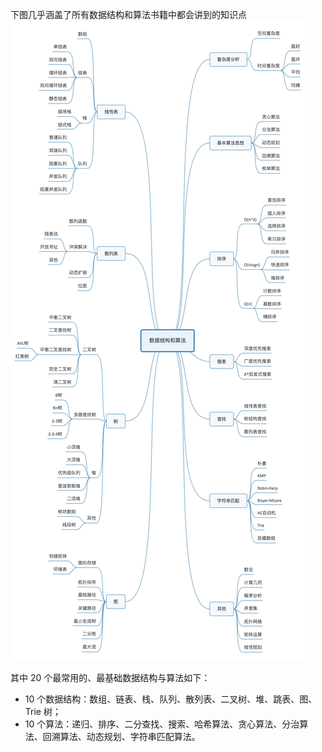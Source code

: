 下图几乎涵盖了所有数据结构和算法书籍中都会讲到的知识点  
![94.jpg](./img/94.jpg)

其中 20 个最常用的、最基础数据结构与算法如下：

- 10 个数据结构：数组、链表、栈、队列、散列表、二叉树、堆、跳表、图、Trie 树；
- 10 个算法：递归、排序、二分查找、搜索、哈希算法、贪心算法、分治算法、回溯算法、动态规划、字符串匹配算法。
